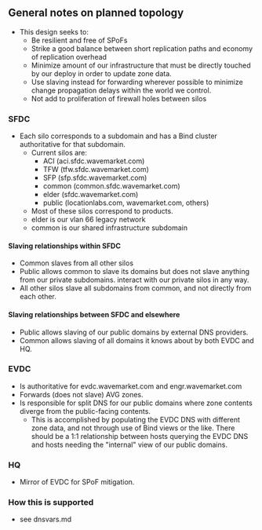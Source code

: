 ## General notes on planned topology
- This design seeks to:
  - Be resilient and free of SPoFs
  - Strike a good balance between short replication paths and economy
    of replication overhead
  - Minimize amount of our infrastructure that must be directly
    touched by our deploy in order to update zone data. 
  - Use slaving instead for forwarding wherever possible to minimize
    change propagation delays within the world we control.
  - Not add to proliferation of firewall holes between silos

### SFDC
- Each silo corresponds to a subdomain and has a Bind cluster
  authoritative for that subdomain.
  - Current silos are:
    - ACI (aci.sfdc.wavemarket.com)
    - TFW (tfw.sfdc.wavemarket.com)
    - SFP (sfp.sfdc.wavemarket.com)
    - common (common.sfdc.wavemarket.com)
    - elder (sfdc.wavemarket.com)
    - public (locationlabs.com, wavemarket.com, others)
  - Most of these silos correspond to products.
  - elder is our vlan 66 legacy network
  - common is our shared infrastructure subdomain

#### Slaving relationships within SFDC
- Common slaves from all other silos
- Public allows common to slave its domains but does not slave
  anything from our private subdomains.
  interact with our private silos in any way.
- All other silos slave all subdomains from common, and not directly
  from each other.

#### Slaving relationships between SFDC and elsewhere
- Public allows slaving of our public domains by external DNS
  providers.
- Common allows slaving of all domains it knows about by both EVDC and
  HQ.

### EVDC
- Is authoritative for evdc.wavemarket.com and engr.wavemarket.com
- Forwards (does not slave) AVG zones. 
- Is responsible for split DNS for our public domains where zone
  contents diverge from the public-facing contents.
  - This is accomplished by populating the EVDC DNS with different
    zone data, and not through use of Bind views or the like. There
    should be a 1:1 relationship between hosts querying the EVDC DNS
    and hosts needing the "internal" view of our public domains.

### HQ
- Mirror of EVDC for SPoF mitigation.

### How this is supported
- see dnsvars.md

